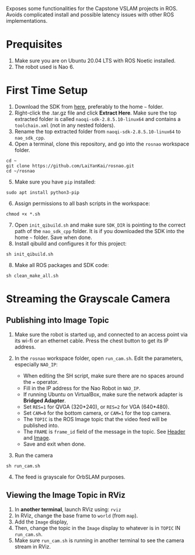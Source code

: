 Exposes some functionalities for the Capstone VSLAM projects in ROS.
Avoids complicated install and possible latency issues with other ROS implementations.

# Prequisites
1. Make sure you are on Ubuntu 20.04 LTS with ROS Noetic installed.
2. The robot used is Nao 6.

# First Time Setup
1. Download the SDK from [here](https://community-static.aldebaran.com/resources/2.8.5/naoqi-sdk-2.8.5.10-linux64.tar.gz), preferably to the home `~` folder.
2. Right-click the .tar.gz file and click **Extract Here**. Make sure the top extracted folder is called `naoqi-sdk-2.8.5.10-linux64` and contains a `toolchain.xml` (not in any nested folders).
3. Rename the top extracted folder from `naoqi-sdk-2.8.5.10-linux64` to `nao_sdk_cpp`.
4. Open a terminal, clone this repository, and go into the `rosnao` workspace folder.
```
cd ~
git clone https://github.com/LaiYanKai/rosnao.git
cd ~/rosnao
```
5. Make sure you have `pip` installed:
```
sudo apt install python3-pip
```
6. Assign permissions to all bash scripts in the workspace:
```
chmod +x *.sh
```
7. Open `init_qibuild.sh`  and make sure `SDK_DIR` is pointing to the correct path of the `nao_sdk_cpp` folder. It is if you downloaded the SDK into the home `~` folder. Save when done.
8. Install qibuild and configures it for this project:
```
sh init_qibuild.sh
```
8. Make all ROS packages and SDK code:
```
sh clean_make_all.sh
```

# Streaming the Grayscale Camera
## Publishing into Image Topic
1. Make sure the robot is started up, and connected to an access point via its wi-fi or an ethernet cable. Press the chest button to get its IP address.
2. In the `rosnao` workspace folder, open `run_cam.sh`. Edit the parameters, especially `NAO_IP`:
   * When editing the SH script, make sure there are no spaces around the `=` operator.
   * Fill in the IP address for the Nao Robot in `NAO_IP`.
   * If running Ubuntu on VirtualBox, make sure the network adapter is **Bridged Adapter**.
   * Set `RES=1` for QVGA (320\*240), or `RES=2` for VGA (640\*480).
   * Set `CAM=0` for the bottom camera, or `CAM=1` for the top camera.
   * The `TOPIC` is the ROS Image topic that the video feed will be published into.
   * The `FRAME` is `frame_id` field of the message in the topic. See [Header](http://docs.ros.org/en/noetic/api/std_msgs/html/msg/Header.html) and [Image](http://docs.ros.org/en/noetic/api/sensor_msgs/html/msg/Image.html).
   * Save and exit when done.


3. Run the camera
```
sh run_cam.sh
```
4. The feed is grayscale for OrbSLAM purposes.
## Viewing the Image Topic in RViz
1. In **another terminal**, launch RViz using:
```rviz```
2. In RViz, change the base frame to `world` (from `map`).
3. Add the `Image` display,
4. Then, change the topic in the `Image` display to whatever is in `TOPIC` IN `run_cam.sh`.
5. Make sure `run_cam.sh` is running in another terminal to see the camera stream in RViz.